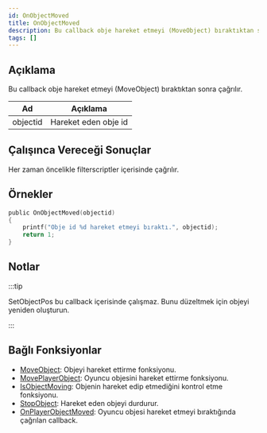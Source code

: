```yaml
---
id: OnObjectMoved
title: OnObjectMoved
description: Bu callback obje hareket etmeyi (MoveObject) bıraktıktan sonra çağrılır.
tags: []
---
```


## Açıklama

Bu callback obje hareket etmeyi (MoveObject) bıraktıktan sonra çağrılır.

| Ad       | Açıklama             |
| -------- | -------------------- |
| objectid | Hareket eden obje id |

## Çalışınca Vereceği Sonuçlar

Her zaman öncelikle filterscriptler içerisinde çağrılır.

## Örnekler

```c
public OnObjectMoved(objectid)
{
    printf("Obje id %d hareket etmeyi bıraktı.", objectid);
    return 1;
}
```

## Notlar

:::tip

SetObjectPos bu callback içerisinde çalışmaz. Bunu düzeltmek için objeyi yeniden oluşturun.

:::

## Bağlı Fonksiyonlar

- [MoveObject](../functions/MoveObject.md): Objeyi hareket ettirme fonksiyonu.
- [MovePlayerObject](../functions/MovePlayerObject.md): Oyuncu objesini hareket ettirme fonksiyonu.
- [IsObjectMoving](../functions/IsObjectMoving.md): Objenin hareket edip etmediğini kontrol etme fonksiyonu.
- [StopObject](../functions/StopObject.md): Hareket eden objeyi durdurur.
- [OnPlayerObjectMoved](OnPlayerObjectMoved.md): Oyuncu objesi hareket etmeyi bıraktığında çağrılan callback.
